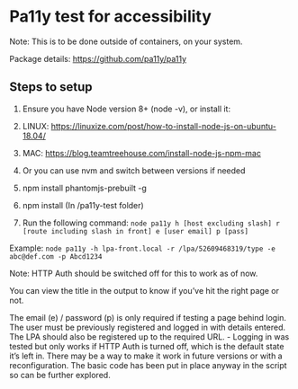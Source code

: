 # Pa11y test for accessibility

Note: This is to be done outside of containers, on your system.

Package details: https://github.com/pa11y/pa11y

## Steps to setup

1. Ensure you have Node version 8+ (node -v), or install it:

2. LINUX: https://linuxize.com/post/how-to-install-node-js-on-ubuntu-18.04/

3. MAC: https://blog.teamtreehouse.com/install-node-js-npm-mac

4. Or you can use nvm and switch between versions if needed

5. npm install phantomjs-prebuilt -g

6. npm install (In /pa11y-test folder)

7. Run the following command: `node pa11y h [host excluding slash] r [route including slash in front] e [user email] p [pass]`

Example: `node pa11y -h lpa-front.local -r /lpa/52609468319/type -e abc@def.com -p Abcd1234`

Note: HTTP Auth should be switched off for this to work as of now.

You can view the title in the output to know if you’ve hit the right page or not.

The email (e) / password (p) is only required if testing a page behind login. The user must be previously registered and logged in with details entered. The LPA should also be registered up to the required URL. - Logging in was tested but only works if HTTP Auth is turned off, which is the default state it’s left in. There may be a way to make it work in future versions or with a reconfiguration. The basic code has been put in place anyway in the script so can be further explored.
